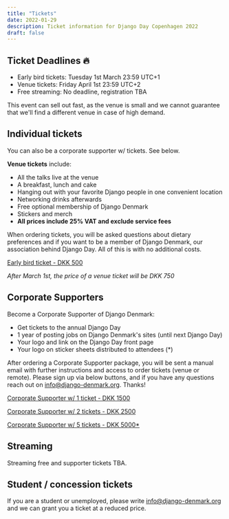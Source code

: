 ```yaml
---
title: "Tickets"
date: 2022-01-29
description: Ticket information for Django Day Copenhagen 2022
draft: false
---
```



## Ticket Deadlines 🔥

* Early bird tickets: Tuesday 1st March 23:59 UTC+1
* Venue tickets: Friday April 1st 23:59 UTC+2
* Free streaming: No deadline, registration TBA

This event can sell out fast, as the venue is small and we cannot guarantee that we'll find a different venue in case of high demand.

## Individual tickets

You can also be a corporate supporter w/ tickets. See below.


**Venue tickets** include:

* All the talks live at the venue
* A breakfast, lunch and cake
* Hanging out with your favorite Django people in one convenient location
* Networking drinks afterwards
* Free optional membership of Django Denmark
* Stickers and merch
* **All prices include 25% VAT and exclude service fees**

When ordering tickets, you will be asked questions about dietary preferences and
if you want to be a member of Django Denmark, our association behind Django Day.
All of this is with no additional costs.

<a class="btn btn-lg btn-primary" href="https://djangodenmark.ticketbutler.io/en/e/django-day-2022/" target="_blank">Early bird ticket - DKK 500</a>

*After March 1st, the price of a venue ticket will be DKK 750*


## Corporate Supporters

Become a Corporate Supporter of Django Denmark:

* Get tickets to the annual Django Day
* 1 year of posting jobs on Django Denmark's sites (until next Django Day)
* Your logo and link on the Django Day front page
* Your logo on sticker sheets distributed to attendees (*)

After ordering a Corporate Supporter package, you will be sent a manual email with further instructions and access to order tickets (venue or remote). Please sign up via below buttons, and if you have any questions reach out on info@django-denmark.org. Thanks!

<a class="btn btn-lg btn-primary" href="https://djangodenmark.ticketbutler.io/e/django-day-2022-corporate-support/" target="_blank">Corporate Supporter w/ 1 ticket - DKK 1500</a>

<a class="btn btn-lg btn-primary" href="https://djangodenmark.ticketbutler.io/e/django-day-2022-corporate-support/" target="_blank">Corporate Supporter w/ 2 tickets - DKK 2500</a>

<a class="btn btn-lg btn-primary" href="https://djangodenmark.ticketbutler.io/e/django-day-2022-corporate-support/" target="_blank">Corporate Supporter w/ 5 tickets - DKK 5000*</a>



## Streaming

Streaming free and supporter tickets TBA.


## Student / concession tickets

If you are a student or unemployed, please write info@django-denmark.org and we
can grant you a ticket at a reduced price.

